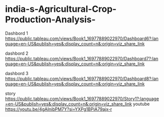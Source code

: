 # india-s-Agricultural-Crop-Production-Analysis-
Dashbord 1
https://public.tableau.com/views/Book1_16977889022970/Dashboard6?:language=en-US&publish=yes&:display_count=n&:origin=viz_share_link

dashbord 2
https://public.tableau.com/views/Book1_16977889022970/Dashboard7?:language=en-US&publish=yes&:display_count=n&:origin=viz_share_link

dashbord 3
https://public.tableau.com/views/Book1_16977889022970/Dashboard8?:language=en-US&publish=yes&:display_count=n&:origin=viz_share_link

story 
   https://public.tableau.com/views/Book1_16977889022970/Story1?:language=en-US&publish=yes&:display_count=n&:origin=viz_share_link
   youtube https://youtu.be/4gAInibPM7Y?si=YXPg1BPiA79ajx-r

